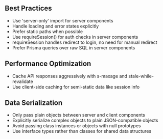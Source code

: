 ## Best Practices
- Use 'server-only' import for server components
- Handle loading and error states explicitly
- Prefer static paths when possible
- Use requireSession() for auth checks in server components
- requireSession handles redirect to login, no need for manual redirect
- Prefer Prisma queries over raw SQL in server components

## Performance Optimization
- Cache API responses aggressively with s-maxage and stale-while-revalidate
- Use client-side caching for semi-static data like session info

## Data Serialization
- Only pass plain objects between server and client components
- Explicitly serialize complex objects to plain JSON-compatible objects
- Avoid passing class instances or objects with null prototypes
- Use interface types rather than classes for shared data structures
